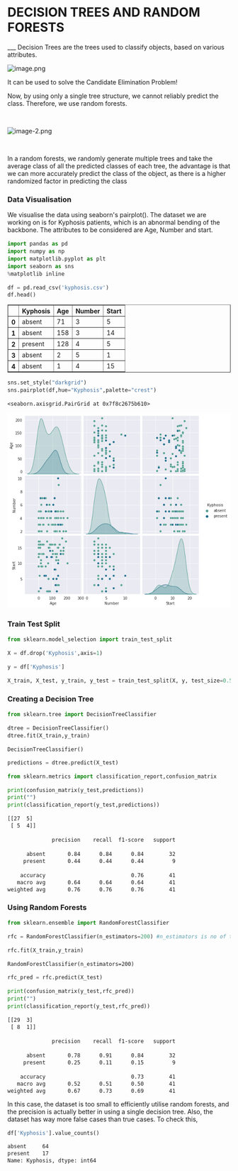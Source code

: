 <h1> DECISION TREES AND RANDOM FORESTS </h1>
___
Decision Trees are the trees used to classify objects, based on various attributes.<br>

![image.png](attachment:image.png)<br>

<p>It can be used to solve the Candidate Elimination Problem!</p>

<p>Now, by using only a single tree structure, we cannot reliably predict the class. Therefore, we use random forests.</p><br>

![image-2.png](attachment:image-2.png)

<br> <p>In a random forests, we randomly generate multiple trees and take the average class of all the predicted classes of each tree, the advantage is that we can more accurately predict the class of the object, as there is a higher randomized factor in predicting the class</p>

### Data Visualisation
<p>We visualise the data using seaborn's pairplot(). The dataset we are working on is for Kyphosis patients, which is an abnormal bending of the backbone. The attributes to be considered are Age, Number and start.


```python
import pandas as pd
import numpy as np
import matplotlib.pyplot as plt
import seaborn as sns
%matplotlib inline
```


```python
df = pd.read_csv('kyphosis.csv')
df.head()
```




<div>
<style scoped>
    .dataframe tbody tr th:only-of-type {
        vertical-align: middle;
    }

    .dataframe tbody tr th {
        vertical-align: top;
    }

    .dataframe thead th {
        text-align: right;
    }
</style>
<table border="1" class="dataframe">
  <thead>
    <tr style="text-align: right;">
      <th></th>
      <th>Kyphosis</th>
      <th>Age</th>
      <th>Number</th>
      <th>Start</th>
    </tr>
  </thead>
  <tbody>
    <tr>
      <th>0</th>
      <td>absent</td>
      <td>71</td>
      <td>3</td>
      <td>5</td>
    </tr>
    <tr>
      <th>1</th>
      <td>absent</td>
      <td>158</td>
      <td>3</td>
      <td>14</td>
    </tr>
    <tr>
      <th>2</th>
      <td>present</td>
      <td>128</td>
      <td>4</td>
      <td>5</td>
    </tr>
    <tr>
      <th>3</th>
      <td>absent</td>
      <td>2</td>
      <td>5</td>
      <td>1</td>
    </tr>
    <tr>
      <th>4</th>
      <td>absent</td>
      <td>1</td>
      <td>4</td>
      <td>15</td>
    </tr>
  </tbody>
</table>
</div>




```python
sns.set_style("darkgrid")
sns.pairplot(df,hue="Kyphosis",palette="crest")
```




    <seaborn.axisgrid.PairGrid at 0x7f8c2675b610>




    
![png](output_4_1.png)
    


### Train Test Split


```python
from sklearn.model_selection import train_test_split
```


```python
X = df.drop('Kyphosis',axis=1)
```


```python
y = df['Kyphosis']
```


```python
X_train, X_test, y_train, y_test = train_test_split(X, y, test_size=0.5)
```

### Creating a Decision Tree


```python
from sklearn.tree import DecisionTreeClassifier
```


```python
dtree = DecisionTreeClassifier()
dtree.fit(X_train,y_train)
```




    DecisionTreeClassifier()




```python
predictions = dtree.predict(X_test)
```


```python
from sklearn.metrics import classification_report,confusion_matrix
```


```python
print(confusion_matrix(y_test,predictions))
print("")
print(classification_report(y_test,predictions))
```

    [[27  5]
     [ 5  4]]
    
                  precision    recall  f1-score   support
    
          absent       0.84      0.84      0.84        32
         present       0.44      0.44      0.44         9
    
        accuracy                           0.76        41
       macro avg       0.64      0.64      0.64        41
    weighted avg       0.76      0.76      0.76        41
    


### Using Random Forests


```python
from sklearn.ensemble import RandomForestClassifier
```


```python
rfc = RandomForestClassifier(n_estimators=200) #n_estimators is no of trees
```


```python
rfc.fit(X_train,y_train)
```




    RandomForestClassifier(n_estimators=200)




```python
rfc_pred = rfc.predict(X_test)
```


```python
print(confusion_matrix(y_test,rfc_pred))
print("")
print(classification_report(y_test,rfc_pred))
```

    [[29  3]
     [ 8  1]]
    
                  precision    recall  f1-score   support
    
          absent       0.78      0.91      0.84        32
         present       0.25      0.11      0.15         9
    
        accuracy                           0.73        41
       macro avg       0.52      0.51      0.50        41
    weighted avg       0.67      0.73      0.69        41
    


In this case, the dataset is too small to efficiently utilise random forests, and the precision is actually better in using a single decision tree. Also, the dataset has way more false cases than true cases. To check this,


```python
df['Kyphosis'].value_counts()
```




    absent     64
    present    17
    Name: Kyphosis, dtype: int64


